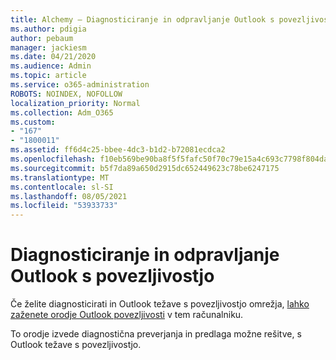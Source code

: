 ```yaml
---
title: Alchemy – Diagnosticiranje in odpravljanje Outlook s povezljivostjo
ms.author: pdigia
author: pebaum
manager: jackiesm
ms.date: 04/21/2020
ms.audience: Admin
ms.topic: article
ms.service: o365-administration
ROBOTS: NOINDEX, NOFOLLOW
localization_priority: Normal
ms.collection: Adm_O365
ms.custom:
- "167"
- "1800011"
ms.assetid: ff6d4c25-bbee-4dc3-b1d2-b72081ecdca2
ms.openlocfilehash: f10eb569be90ba8f5f5fafc50f70c79e15a4c693c7798f804da4206846eccecc
ms.sourcegitcommit: b5f7da89a650d2915dc652449623c78be6247175
ms.translationtype: MT
ms.contentlocale: sl-SI
ms.lasthandoff: 08/05/2021
ms.locfileid: "53933733"
---
```

# <a name="diagnose-and-resolve-outlook-connectivity-issues"></a>Diagnosticiranje in odpravljanje Outlook s povezljivostjo

Če želite diagnosticirati in Outlook težave s povezljivostjo omrežja, [lahko zaženete orodje Outlook povezljivosti](https://aka.ms/SaRA-OutlookDisconnect-Alchemy) v tem računalniku.
  
To orodje izvede diagnostična preverjanja in predlaga možne rešitve, s Outlook težave s povezljivostjo.
  